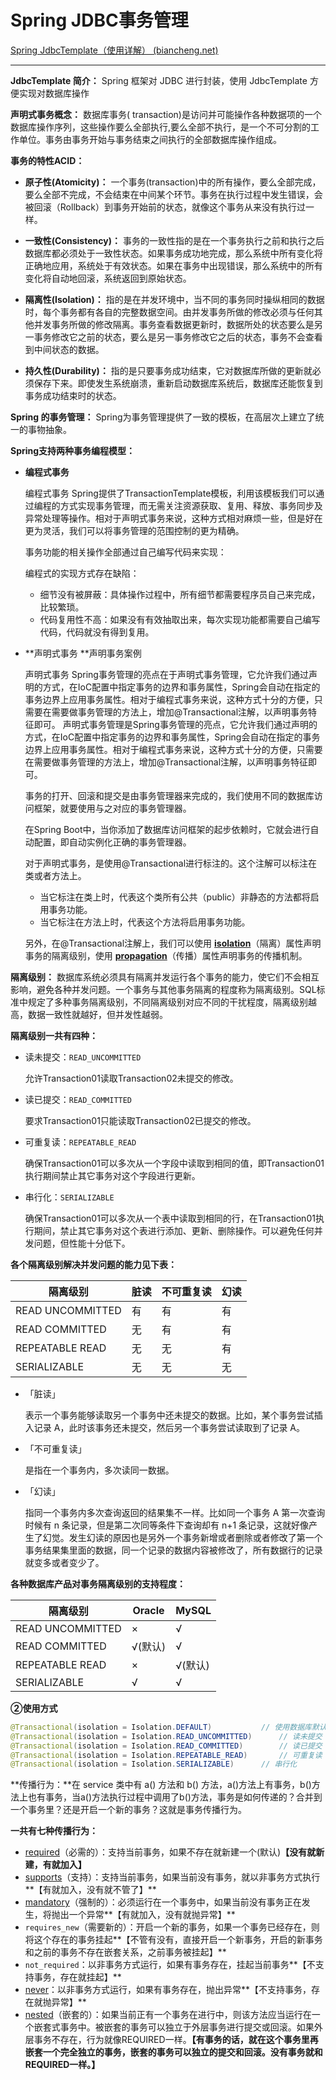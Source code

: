 # Spring JDBC事务管理

[Spring JdbcTemplate（使用详解） (biancheng.net)](http://c.biancheng.net/spring/jdbc-template.html)

---

**JdbcTemplate 简介：** Spring 框架对 JDBC 进行封装，使用 JdbcTemplate 方便实现对数据库操作

**声明式事务概念：** 数据库事务( transaction)是访问并可能操作各种数据项的一个数据库操作序列，这些操作要么全部执行,要么全部不执行，是一个不可分割的工作单位。事务由事务开始与事务结束之间执行的全部数据库操作组成。

**事务的特性ACID：**

* **原子性(Atomicity)：** 一个事务(transaction)中的所有操作，要么全部完成，要么全部不完成，不会结束在中间某个环节。事务在执行过程中发生错误，会被回滚（Rollback）到事务开始前的状态，就像这个事务从来没有执行过一样。

* **一致性(Consistency)：** 事务的一致性指的是在一个事务执行之前和执行之后数据库都必须处于一致性状态。如果事务成功地完成，那么系统中所有变化将正确地应用，系统处于有效状态。如果在事务中出现错误，那么系统中的所有变化将自动地回滚，系统返回到原始状态。

* **隔离性(Isolation)：** 指的是在并发环境中，当不同的事务同时操纵相同的数据时，每个事务都有各自的完整数据空间。由并发事务所做的修改必须与任何其他并发事务所做的修改隔离。事务查看数据更新时，数据所处的状态要么是另一事务修改它之前的状态，要么是另一事务修改它之后的状态，事务不会查看到中间状态的数据。

* **持久性(Durability)：** 指的是只要事务成功结束，它对数据库所做的更新就必须保存下来。即使发生系统崩溃，重新启动数据库系统后，数据库还能恢复到事务成功结束时的状态。

**Spring 的事务管理：** Spring为事务管理提供了一致的模板，在高层次上建立了统一的事物抽象。

**Spring支持两种事务编程模型：**

* **编程式事务**

  编程式事务 Spring提供了TransactionTemplate模板，利用该模板我们可以通过编程的方式实现事务管理，而无需关注资源获取、复用、释放、事务同步及异常处理等操作。相对于声明式事务来说，这种方式相对麻烦一些，但是好在更为灵活，我们可以将事务管理的范围控制的更为精确。

  事务功能的相关操作全部通过自己编写代码来实现：

  编程式的实现方式存在缺陷：

  * 细节没有被屏蔽：具体操作过程中，所有细节都需要程序员自己来完成，比较繁琐。
  * 代码复用性不高：如果没有有效抽取出来，每次实现功能都需要自己编写代码，代码就没有得到复用。

* **声明式事务 ​**声明事务案例

  声明式事务 Spring事务管理的亮点在于声明式事务管理，它允许我们通过声明的方式，在IoC配置中指定事务的边界和事务属性，Spring会自动在指定的事务边界上应用事务属性。相对于编程式事务来说，这种方式十分的方便，只需要在需要做事务管理的方法上，增加@Transactional注解，以声明事务特征即可。 声明式事务管理是Spring事务管理的亮点，它允许我们通过声明的方式，在IoC配置中指定事务的边界和事务属性，Spring会自动在指定的事务边界上应用事务属性。相对于编程式事务来说，这种方式十分的方便，只需要在需要做事务管理的方法上，增加@Transactional注解，以声明事务特征即可。

  事务的打开、回滚和提交是由事务管理器来完成的，我们使用不同的数据库访问框架，就要使用与之对应的事务管理器。

  在Spring Boot中，当你添加了数据库访问框架的起步依赖时，它就会进行自动配置，即自动实例化正确的事务管理器。

  对于声明式事务，是使用@Transactional进行标注的。这个注解可以标注在类或者方法上。

  * 当它标注在类上时，代表这个类所有公共（public）非静态的方法都将启用事务功能。
  * 当它标注在方法上时，代表这个方法将启用事务功能。

  另外，在@Transactional注解上，我们可以使用 **[isolation](https://translate.volcengine.com/?category=&home_language=zh&source_language=detect&target_language=zh&text=isolation)**（隔离）属性声明事务的隔离级别，使用 **[propagation](https://translate.volcengine.com/?category=&home_language=zh&source_language=detect&target_language=zh&text=propagation)**（传播）属性声明事务的传播机制。

**隔离级别：** 数据库系统必须具有隔离并发运行各个事务的能力，使它们不会相互影响，避免各种并发问题。一个事务与其他事务隔离的程度称为隔离级别。SQL标准中规定了多种事务隔离级别，不同隔离级别对应不同的干扰程度，隔离级别越高，数据一致性就越好，但并发性越弱。

**隔离级别一共有四种：**

* 读未提交：`READ_UNCOMMITTED`​

  允许Transaction01读取Transaction02未提交的修改。
* 读已提交：`READ_COMMITTED`​

  要求Transaction01只能读取Transaction02已提交的修改。
* 可重复读：`REPEATABLE_READ`​

  确保Transaction01可以多次从一个字段中读取到相同的值，即Transaction01执行期间禁止其它事务对这个字段进行更新。
* 串行化：`SERIALIZABLE`​

  确保Transaction01可以多次从一个表中读取到相同的行，在Transaction01执行期间，禁止其它事务对这个表进行添加、更新、删除操作。可以避免任何并发问题，但性能十分低下。

**各个隔离级别解决并发问题的能力见下表：**

|隔离级别|脏读|不可重复读|幻读|
| ------------------| ------| ------------| ------|
|READ UNCOMMITTED|有|有|有|
|READ COMMITTED|无|有|有|
|REPEATABLE READ|无|无|有|
|SERIALIZABLE|无|无|无|

* 「脏读」

  表示一个事务能够读取另一个事务中还未提交的数据。比如，某个事务尝试插入记录 A，此时该事务还未提交，然后另一个事务尝试读取到了记录 A。
* 「不可重复读」

  是指在一个事务内，多次读同一数据。
* 「幻读」

  指同一个事务内多次查询返回的结果集不一样。比如同一个事务 A 第一次查询时候有 n 条记录，但是第二次同等条件下查询却有 n+1 条记录，这就好像产生了幻觉。发生幻读的原因也是另外一个事务新增或者删除或者修改了第一个事务结果集里面的数据，同一个记录的数据内容被修改了，所有数据行的记录就变多或者变少了。

**各种数据库产品对事务隔离级别的支持程度：**

|隔离级别|Oracle|MySQL|
| ------------------| ----------| ----------|
|READ UNCOMMITTED|×|√|
|READ COMMITTED|√(默认)|√|
|REPEATABLE READ|×|√(默认)|
|SERIALIZABLE|√|√|

**②使用方式**

```java
@Transactional(isolation = Isolation.DEFAULT)			// 使用数据库默认的隔离级别
@Transactional(isolation = Isolation.READ_UNCOMMITTED)		// 读未提交
@Transactional(isolation = Isolation.READ_COMMITTED)		// 读已提交
@Transactional(isolation = Isolation.REPEATABLE_READ)		// 可重复读
@Transactional(isolation = Isolation.SERIALIZABLE)		// 串行化
```

**传播行为：**在 service 类中有 a() 方法和 b() 方法，a()方法上有事务，b()方法上也有事务，当a()方法执行过程中调用了b()方法，事务是如何传递的？合并到一个事务里？还是开启一个新的事务？这就是事务传播行为。

**一共有七种传播行为：**

* [required](https://translate.volcengine.com/?category=&home_language=zh&source_language=detect&target_language=zh&text=REQUIRED)（必需的）：支持当前事务，如果不存在就新建一个(默认)**【没有就新建，有就加入】**
* [supports](https://translate.volcengine.com/?category=&home_language=zh&source_language=detect&target_language=zh&text=SUPPORTS)（支持）：支持当前事务，如果当前没有事务，就以非事务方式执行**【有就加入，没有就不管了】**
* [mandatory](https://translate.volcengine.com/?category=&home_language=zh&source_language=detect&target_language=zh&text=MANDATORY)（强制的）：必须运行在一个事务中，如果当前没有事务正在发生，将抛出一个异常**【有就加入，没有就抛异常】**
* ​`requires_new`​（需要新的）：开启一个新的事务，如果一个事务已经存在，则将这个存在的事务挂起**【不管有没有，直接开启一个新事务，开启的新事务和之前的事务不存在嵌套关系，之前事务被挂起】**
* ​`not_required`​：以非事务方式运行，如果有事务存在，挂起当前事务**【不支持事务，存在就挂起】**
* [never](https://translate.volcengine.com/?category=&home_language=zh&source_language=detect&target_language=zh&text=never)：以非事务方式运行，如果有事务存在，抛出异常**【不支持事务，存在就抛异常】**
* [nested](https://translate.volcengine.com/?category=&home_language=zh&source_language=detect&target_language=zh&text=NESTED)（嵌套的）：如果当前正有一个事务在进行中，则该方法应当运行在一个嵌套式事务中。被嵌套的事务可以独立于外层事务进行提交或回滚。如果外层事务不存在，行为就像REQUIRED一样。**【有事务的话，就在这个事务里再嵌套一个完全独立的事务，嵌套的事务可以独立的提交和回滚。没有事务就和REQUIRED一样。】**

‍
